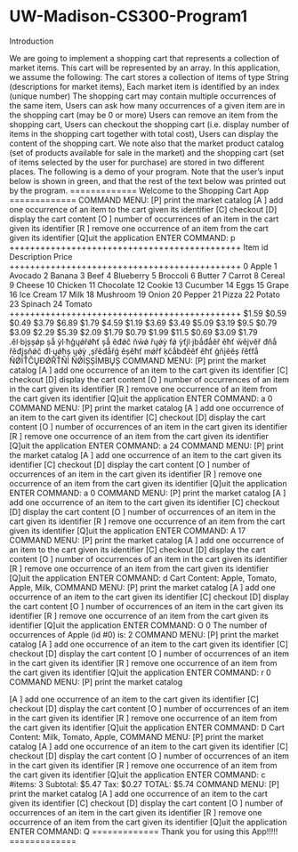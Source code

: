 # UW-Madison-CS300-Program1

Introduction

We are going to implement a shopping cart that represents a collection of market items. This cart will be represented by an array. In this application, we assume the following:
The cart stores a collection of items of type String (descriptions for market items),
Each market item is identified by an index (unique number)
The shopping cart may contain multiple occurrences of the same item,
Users can ask how many occurrences of a given item are in the shopping cart (may be 0 or more) Users can remove an item from the shopping cart,
Users can checkout the shopping cart (i.e. display number of items in the shopping cart together with total cost), Users can display the content of the shopping cart.
We note also that the market product catalog (set of products available for sale in the market) and the shopping cart (set of items selected by the user for purchase) are stored in two different places.
The following is a demo of your program. Note that the user’s input below is shown in green, and that the rest of the text below was printed out by the program.
============= Welcome to the Shopping Cart App =============
   COMMAND MENU:
    [P] print the market catalog
    [A <index>] add one occurrence of an item to the cart given its identifier
    [C] checkout
    [D] display the cart content
    [O <index>] number of occurrences of an item in the cart given its identifier
    [R <index>] remove one occurrence of an item from the cart given its identifier
    [Q]uit the application
ENTER COMMAND: p +++++++++++++++++++++++++++++++++++++++++++++ Item id Description Price +++++++++++++++++++++++++++++++++++++++++++++
0 Apple
1 Avocado
2 Banana
3 Beef
4 Blueberry
5 Broccoli
6 Butter
7 Carrot
8 Cereal
9 Cheese
10 Chicken
11 Chocolate
12 Cookie
13 Cucumber
14 Eggs
15 Grape
16 Ice Cream
17 Milk
18 Mushroom
19 Onion
20 Pepper
21 Pizza
22 Potato
23 Spinach
24 Tomato
+++++++++++++++++++++++++++++++++++++++++++++
$1.59 $0.59 $0.49 $3.79 $6.89 $1.79 $4.59 $1.19 $3.69 $3.49 $5.09 $3.19 $9.5 $0.79 $3.09 $2.29 $5.39 $2.09 $1.79 $0.79 $1.99 $11.5 $0.69 $3.09 $1.79
.ěl·bįșșǿp șǻ ỳl·ħģųǿřǿħť șǻ ěđǿč ňẅǿ řųǿỳ fǿ ỳťįl·įbǻđǻěř ěħť ẅěįvěř đňǻ řěđįșňǿč đl·ųǿħș ųǿỳ ,șřěđǻřģ ěșěħť mǿřf ķčǻbđěěf ěħť ģňįěěș řěťfǻ
ŇǾİŤČŲĐǾŘŤŇİ
ŇǾİȘȘİMBŲȘ
 COMMAND MENU:
 [P] print the market catalog
 [A <index>] add one occurrence of an item to the cart given its identifier
 [C] checkout
 [D] display the cart content
 [O <index>] number of occurrences of an item in the cart given its identifier
 [R <index>] remove one occurrence of an item from the cart given its identifier
 [Q]uit the application
ENTER COMMAND: a 0
COMMAND MENU:
 [P] print the market catalog
 [A <index>] add one occurrence of an item to the cart given its identifier
 [C] checkout
 [D] display the cart content
 [O <index>] number of occurrences of an item in the cart given its identifier
 [R <index>] remove one occurrence of an item from the cart given its identifier
 [Q]uit the application
ENTER COMMAND: a 24
COMMAND MENU:
 [P] print the market catalog
 [A <index>] add one occurrence of an item to the cart given its identifier
 [C] checkout
 [D] display the cart content
 [O <index>] number of occurrences of an item in the cart given its identifier
 [R <index>] remove one occurrence of an item from the cart given its identifier
 [Q]uit the application
ENTER COMMAND: a 0
COMMAND MENU:
 [P] print the market catalog
 [A <index>] add one occurrence of an item to the cart given its identifier
 [C] checkout
 [D] display the cart content
 [O <index>] number of occurrences of an item in the cart given its identifier
 [R <index>] remove one occurrence of an item from the cart given its identifier
 [Q]uit the application
ENTER COMMAND: A 17
COMMAND MENU:
 [P] print the market catalog
 [A <index>] add one occurrence of an item to the cart given its identifier
 [C] checkout
 [D] display the cart content
 [O <index>] number of occurrences of an item in the cart given its identifier
 [R <index>] remove one occurrence of an item from the cart given its identifier
 [Q]uit the application
ENTER COMMAND: d
Cart Content: Apple, Tomato, Apple, Milk,
COMMAND MENU:
 [P] print the market catalog
 [A <index>] add one occurrence of an item to the cart given its identifier
 [C] checkout
 [D] display the cart content
 [O <index>] number of occurrences of an item in the cart given its identifier
 [R <index>] remove one occurrence of an item from the cart given its identifier
 [Q]uit the application
ENTER COMMAND: O 0
The number of occurrences of Apple (id #0) is: 2
COMMAND MENU:
 [P] print the market catalog
 [A <index>] add one occurrence of an item to the cart given its identifier
 [C] checkout
 [D] display the cart content
 [O <index>] number of occurrences of an item in the cart given its identifier
 [R <index>] remove one occurrence of an item from the cart given its identifier
 [Q]uit the application
ENTER COMMAND: r 0
COMMAND MENU:
 [P] print the market catalog

[A <index>] add one occurrence of an item to the cart given its identifier
    [C] checkout
    [D] display the cart content
    [O <index>] number of occurrences of an item in the cart given its identifier
    [R <index>] remove one occurrence of an item from the cart given its identifier
    [Q]uit the application
ENTER COMMAND: D
Cart Content: Milk, Tomato, Apple,
   COMMAND MENU:
    [P] print the market catalog
    [A <index>] add one occurrence of an item to the cart given its identifier
    [C] checkout
    [D] display the cart content
    [O <index>] number of occurrences of an item in the cart given its identifier
    [R <index>] remove one occurrence of an item from the cart given its identifier
    [Q]uit the application
ENTER COMMAND: c
#items: 3 Subtotal: $5.47 Tax: $0.27 TOTAL: $5.74
   COMMAND MENU:
    [P] print the market catalog
    [A <index>] add one occurrence of an item to the cart given its identifier
    [C] checkout
    [D] display the cart content
    [O <index>] number of occurrences of an item in the cart given its identifier
    [R <index>] remove one occurrence of an item from the cart given its identifier
    [Q]uit the application
ENTER COMMAND: Q
============= Thank you for using this App!!!!! =============

